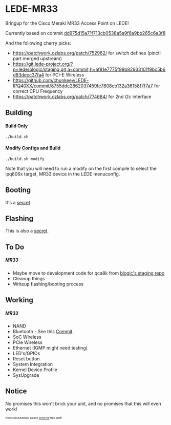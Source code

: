 # LEDE-MR33
Bringup for the Cisco Meraki MR33 Access Point on LEDE!

Currently based on commit [dd975d15a71f713cb0538a5a9f6a9bb265c6a3f8](https://github.com/openwrt/openwrt/commit/dd975d15a71f713cb0538a5a9f6a9bb265c6a3f8)

And the following cherry picks:
  * https://patchwork.ozlabs.org/patch/752962/ for switch defines (pinctl part merged upstream)
  * https://git.lede-project.org/?p=lede/blogic/staging.git;a=commit;h=af81e7775f99b82933101f9bc5b6d83decc37fa4 for PCI-E Wireless
  * https://github.com/chunkeey/LEDE-IPQ40XX/commit/8755ddc2862037459fe7808cb132a36158f7f7a7 for correct CPU Frequency
  * https://patchwork.ozlabs.org/patch/774684/ for 2nd i2c interface

Building
-----
#### Build Only
`./build.sh`

#### Modify Configs and Build
`./build.sh modify`

Note that you will need to run a modify on the first compile to select the ipq806x target, MR33 device in the LEDE menuconfig.

Booting
-----
It's a [secret](https://www.youtube.com/watch?v=sTSA_sWGM44).

Flashing
-----
This is also a [secret](https://www.youtube.com/watch?v=gvYfRiJQIX8).

To Do
-----
##### MR33
* Maybe move to development code for qca8k from [blogic's staging repo](https://git.lede-project.org/?p=lede/blogic/staging.git;a=commit;h=dd3bdac6d1dcd98d4d494052f7df31ca21558d6f)
* Cleanup things
* Writeup flashing/booting process

Working
-----
##### MR33
* NAND
* Bluetooth - See this [Commit](https://github.com/riptidewave93/LEDE-MR33/commit/43ca7f34e0437ef9384fc38f1c4de6a843f1dd98).
* SoC Wireless
* PCIe Wireless
* Ethernet (IGMP might need testing)
* LED's/GPIOs
* Reset button
* System Integration
* Kernel Device Profile
* SysUpgrade

Notice
------
No promises this won't brick your unit, and no promises that this will even work!

<sup><sup><sub>Hello Cisco/Meraki, please <a href="mailto:chrisrblake93@gmail.com">send me</a> free stuff!</sub></sup></sup>
